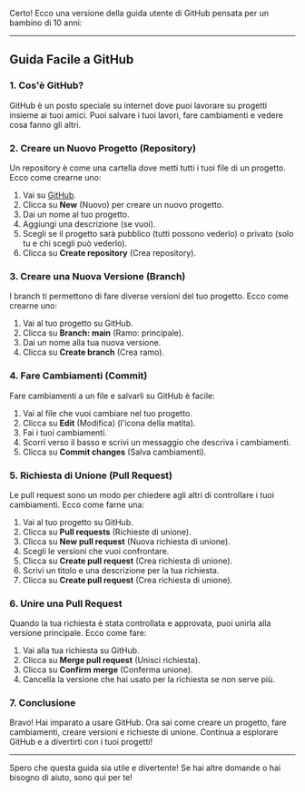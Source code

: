 Certo! Ecco una versione della guida utente di GitHub pensata per un bambino di 10 anni:

---

## Guida Facile a GitHub

### 1. Cos'è GitHub?
GitHub è un posto speciale su internet dove puoi lavorare su progetti insieme ai tuoi amici. Puoi salvare i tuoi lavori, fare cambiamenti e vedere cosa fanno gli altri.

### 2. Creare un Nuovo Progetto (Repository)
Un repository è come una cartella dove metti tutti i tuoi file di un progetto. Ecco come crearne uno:
1. Vai su [GitHub](https://github.com/).
2. Clicca su **New** (Nuovo) per creare un nuovo progetto.
3. Dai un nome al tuo progetto.
4. Aggiungi una descrizione (se vuoi).
5. Scegli se il progetto sarà pubblico (tutti possono vederlo) o privato (solo tu e chi scegli può vederlo).
6. Clicca su **Create repository** (Crea repository).

### 3. Creare una Nuova Versione (Branch)
I branch ti permettono di fare diverse versioni del tuo progetto. Ecco come crearne uno:
1. Vai al tuo progetto su GitHub.
2. Clicca su **Branch: main** (Ramo: principale).
3. Dai un nome alla tua nuova versione.
4. Clicca su **Create branch** (Crea ramo).

### 4. Fare Cambiamenti (Commit)
Fare cambiamenti a un file e salvarli su GitHub è facile:
1. Vai al file che vuoi cambiare nel tuo progetto.
2. Clicca su **Edit** (Modifica) (l'icona della matita).
3. Fai i tuoi cambiamenti.
4. Scorri verso il basso e scrivi un messaggio che descriva i cambiamenti.
5. Clicca su **Commit changes** (Salva cambiamenti).

### 5. Richiesta di Unione (Pull Request)
Le pull request sono un modo per chiedere agli altri di controllare i tuoi cambiamenti. Ecco come farne una:
1. Vai al tuo progetto su GitHub.
2. Clicca su **Pull requests** (Richieste di unione).
3. Clicca su **New pull request** (Nuova richiesta di unione).
4. Scegli le versioni che vuoi confrontare.
5. Clicca su **Create pull request** (Crea richiesta di unione).
6. Scrivi un titolo e una descrizione per la tua richiesta.
7. Clicca su **Create pull request** (Crea richiesta di unione).

### 6. Unire una Pull Request
Quando la tua richiesta è stata controllata e approvata, puoi unirla alla versione principale. Ecco come fare:
1. Vai alla tua richiesta su GitHub.
2. Clicca su **Merge pull request** (Unisci richiesta).
3. Clicca su **Confirm merge** (Conferma unione).
4. Cancella la versione che hai usato per la richiesta se non serve più.

### 7. Conclusione
Bravo! Hai imparato a usare GitHub. Ora sai come creare un progetto, fare cambiamenti, creare versioni e richieste di unione. Continua a esplorare GitHub e a divertirti con i tuoi progetti!

---

Spero che questa guida sia utile e divertente! Se hai altre domande o hai bisogno di aiuto, sono qui per te!
